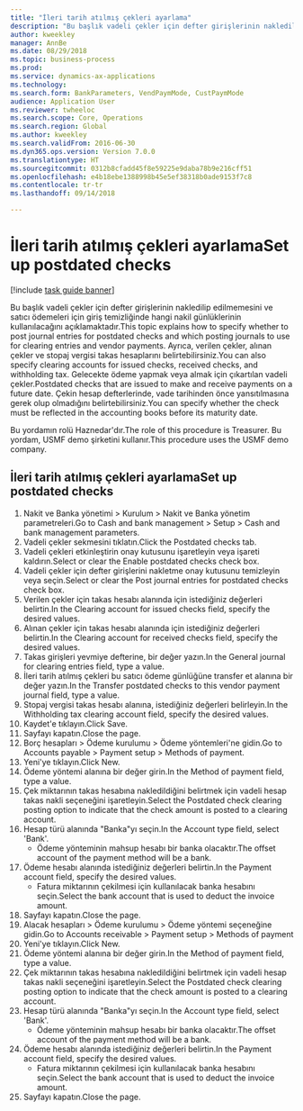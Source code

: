 ```yaml
--- 
title: "İleri tarih atılmış çekleri ayarlama"
description: "Bu başlık vadeli çekler için defter girişlerinin nakledilip edilmemesini ve satıcı ödemeleri için giriş temizliğinde hangi nakil günlüklerinin kullanılacağını açıklamaktadır."
author: kweekley
manager: AnnBe
ms.date: 08/29/2018
ms.topic: business-process
ms.prod: 
ms.service: dynamics-ax-applications
ms.technology: 
ms.search.form: BankParameters, VendPaymMode, CustPaymMode
audience: Application User
ms.reviewer: twheeloc
ms.search.scope: Core, Operations
ms.search.region: Global
ms.author: kweekley
ms.search.validFrom: 2016-06-30
ms.dyn365.ops.version: Version 7.0.0
ms.translationtype: HT
ms.sourcegitcommit: 0312b8cfadd45f8e59225e9daba78b9e216cff51
ms.openlocfilehash: e4b18ebe1388998b45e5ef38318b0ade9153f7c8
ms.contentlocale: tr-tr
ms.lasthandoff: 09/14/2018

---
```

# <a name="set-up-postdated-checks"></a><span data-ttu-id="06bc9-103">İleri tarih atılmış çekleri ayarlama</span><span class="sxs-lookup"><span data-stu-id="06bc9-103">Set up postdated checks</span></span>

[!include [task guide banner](../../includes/task-guide-banner.md)]

<span data-ttu-id="06bc9-104">Bu başlık vadeli çekler için defter girişlerinin nakledilip edilmemesini ve satıcı ödemeleri için giriş temizliğinde hangi nakil günlüklerinin kullanılacağını açıklamaktadır.</span><span class="sxs-lookup"><span data-stu-id="06bc9-104">This topic explains how to specify whether to post journal entries for postdated checks and which posting journals to use for clearing entries and vendor payments.</span></span> <span data-ttu-id="06bc9-105">Ayrıca, verilen çekler, alınan çekler ve stopaj vergisi takas hesaplarını belirtebilirsiniz.</span><span class="sxs-lookup"><span data-stu-id="06bc9-105">You can also specify clearing accounts for issued checks, received checks, and withholding tax.</span></span> <span data-ttu-id="06bc9-106">Gelecekte ödeme yapmak veya almak için çıkartılan vadeli çekler.</span><span class="sxs-lookup"><span data-stu-id="06bc9-106">Postdated checks that are issued to make and receive payments on a future date.</span></span> <span data-ttu-id="06bc9-107">Çekin hesap defterlerinde, vade tarihinden önce yansıtılmasına gerek olup olmadığını belirtebilirsiniz.</span><span class="sxs-lookup"><span data-stu-id="06bc9-107">You can specify whether the check must be reflected in the accounting books before its maturity date.</span></span>



<span data-ttu-id="06bc9-108">Bu yordamın rolü Haznedar'dır.</span><span class="sxs-lookup"><span data-stu-id="06bc9-108">The role of this procedure is Treasurer.</span></span> <span data-ttu-id="06bc9-109">Bu yordam, USMF demo şirketini kullanır.</span><span class="sxs-lookup"><span data-stu-id="06bc9-109">This procedure uses the USMF demo company.</span></span>


## <a name="set-up-postdated-checks"></a><span data-ttu-id="06bc9-110">İleri tarih atılmış çekleri ayarlama</span><span class="sxs-lookup"><span data-stu-id="06bc9-110">Set up postdated checks</span></span>
1. <span data-ttu-id="06bc9-111">Nakit ve Banka yönetimi > Kurulum > Nakit ve Banka yönetim parametreleri.</span><span class="sxs-lookup"><span data-stu-id="06bc9-111">Go to Cash and bank management > Setup > Cash and bank management parameters.</span></span>
2. <span data-ttu-id="06bc9-112">Vadeli çekler sekmesini tıklatın.</span><span class="sxs-lookup"><span data-stu-id="06bc9-112">Click the Postdated checks tab.</span></span>
3. <span data-ttu-id="06bc9-113">Vadeli çekleri etkinleştirin onay kutusunu işaretleyin veya işareti kaldırın.</span><span class="sxs-lookup"><span data-stu-id="06bc9-113">Select or clear the Enable postdated checks check box.</span></span>
4. <span data-ttu-id="06bc9-114">Vadeli çekler için defter girişlerini nakletme onay kutusunu temizleyin veya seçin.</span><span class="sxs-lookup"><span data-stu-id="06bc9-114">Select or clear the Post journal entries for postdated checks check box.</span></span>
5. <span data-ttu-id="06bc9-115">Verilen çekler için takas hesabı alanında için istediğiniz değerleri belirtin.</span><span class="sxs-lookup"><span data-stu-id="06bc9-115">In the Clearing account for issued checks field, specify the desired values.</span></span>
6. <span data-ttu-id="06bc9-116">Alınan çekler için takas hesabı alanında için istediğiniz değerleri belirtin.</span><span class="sxs-lookup"><span data-stu-id="06bc9-116">In the Clearing account for received checks field, specify the desired values.</span></span>
7. <span data-ttu-id="06bc9-117">Takas girişleri yevmiye defterine, bir değer yazın.</span><span class="sxs-lookup"><span data-stu-id="06bc9-117">In the General journal for clearing entries field, type a value.</span></span>
8. <span data-ttu-id="06bc9-118">İleri tarih atılmış çekleri bu satıcı ödeme günlüğüne transfer et alanına bir değer yazın.</span><span class="sxs-lookup"><span data-stu-id="06bc9-118">In the Transfer postdated checks to this vendor payment journal field, type a value.</span></span>
9. <span data-ttu-id="06bc9-119">Stopaj vergisi takas hesabı alanına, istediğiniz değerleri belirleyin.</span><span class="sxs-lookup"><span data-stu-id="06bc9-119">In the Withholding tax clearing account field, specify the desired values.</span></span>
10. <span data-ttu-id="06bc9-120">Kaydet'e tıklayın.</span><span class="sxs-lookup"><span data-stu-id="06bc9-120">Click Save.</span></span>
11. <span data-ttu-id="06bc9-121">Sayfayı kapatın.</span><span class="sxs-lookup"><span data-stu-id="06bc9-121">Close the page.</span></span>
12. <span data-ttu-id="06bc9-122">Borç hesapları > Ödeme kurulumu > Ödeme yöntemleri'ne gidin.</span><span class="sxs-lookup"><span data-stu-id="06bc9-122">Go to Accounts payable > Payment setup > Methods of payment.</span></span>
13. <span data-ttu-id="06bc9-123">Yeni'ye tıklayın.</span><span class="sxs-lookup"><span data-stu-id="06bc9-123">Click New.</span></span>
14. <span data-ttu-id="06bc9-124">Ödeme yöntemi alanına bir değer girin.</span><span class="sxs-lookup"><span data-stu-id="06bc9-124">In the Method of payment field, type a value.</span></span>
15. <span data-ttu-id="06bc9-125">Çek miktarının takas hesabına nakledildiğini belirtmek için vadeli hesap takas nakli seçeneğini işaretleyin.</span><span class="sxs-lookup"><span data-stu-id="06bc9-125">Select the Postdated check clearing posting option to indicate that the check amount is posted to a clearing account.</span></span>
16. <span data-ttu-id="06bc9-126">Hesap türü alanında "Banka"yı seçin.</span><span class="sxs-lookup"><span data-stu-id="06bc9-126">In the Account type field, select 'Bank'.</span></span>
    * <span data-ttu-id="06bc9-127">Ödeme yönteminin mahsup hesabı bir banka olacaktır.</span><span class="sxs-lookup"><span data-stu-id="06bc9-127">The offset account of the payment method will be a bank.</span></span>  
17. <span data-ttu-id="06bc9-128">Ödeme hesabı alanında istediğiniz değerleri belirtin.</span><span class="sxs-lookup"><span data-stu-id="06bc9-128">In the Payment account field, specify the desired values.</span></span>
    * <span data-ttu-id="06bc9-129">Fatura miktarının çekilmesi için kullanılacak banka hesabını seçin.</span><span class="sxs-lookup"><span data-stu-id="06bc9-129">Select the bank account that is used to deduct the invoice amount.</span></span>  
18. <span data-ttu-id="06bc9-130">Sayfayı kapatın.</span><span class="sxs-lookup"><span data-stu-id="06bc9-130">Close the page.</span></span>
19. <span data-ttu-id="06bc9-131">Alacak hesapları > Ödeme kurulumu > Ödeme yöntemi seçeneğine gidin.</span><span class="sxs-lookup"><span data-stu-id="06bc9-131">Go to Accounts receivable > Payment setup > Methods of payment</span></span>
20. <span data-ttu-id="06bc9-132">Yeni'ye tıklayın.</span><span class="sxs-lookup"><span data-stu-id="06bc9-132">Click New.</span></span>
21. <span data-ttu-id="06bc9-133">Ödeme yöntemi alanına bir değer girin.</span><span class="sxs-lookup"><span data-stu-id="06bc9-133">In the Method of payment field, type a value.</span></span>
22. <span data-ttu-id="06bc9-134">Çek miktarının takas hesabına nakledildiğini belirtmek için vadeli hesap takas nakli seçeneğini işaretleyin.</span><span class="sxs-lookup"><span data-stu-id="06bc9-134">Select the Postdated check clearing posting option to indicate that the check amount is posted to a clearing account.</span></span>
23. <span data-ttu-id="06bc9-135">Hesap türü alanında "Banka"yı seçin.</span><span class="sxs-lookup"><span data-stu-id="06bc9-135">In the Account type field, select 'Bank'.</span></span>
    * <span data-ttu-id="06bc9-136">Ödeme yönteminin mahsup hesabı bir banka olacaktır.</span><span class="sxs-lookup"><span data-stu-id="06bc9-136">The offset account of the payment method will be a bank.</span></span>  
24. <span data-ttu-id="06bc9-137">Ödeme hesabı alanında istediğiniz değerleri belirtin.</span><span class="sxs-lookup"><span data-stu-id="06bc9-137">In the Payment account field, specify the desired values.</span></span>
    * <span data-ttu-id="06bc9-138">Fatura miktarının çekilmesi için kullanılacak banka hesabını seçin.</span><span class="sxs-lookup"><span data-stu-id="06bc9-138">Select the bank account that is used to deduct the invoice amount.</span></span>  
25. <span data-ttu-id="06bc9-139">Sayfayı kapatın.</span><span class="sxs-lookup"><span data-stu-id="06bc9-139">Close the page.</span></span>


